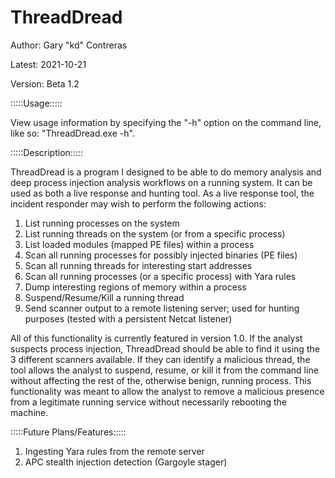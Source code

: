 # ThreadDread

Author: Gary "kd" Contreras

Latest: 2021-10-21

Version: Beta 1.2

:::::Usage:::::

View usage information by specifying the "-h" option on the command line, like so: "ThreadDread.exe -h".

:::::Description:::::

ThreadDread is a program I designed to be able to do memory analysis and deep process injection analysis workflows on a running system. It can be used as both a live response and hunting tool. As a live response tool, the incident responder may wish to perform the following actions:

1. List running processes on the system
2. List running threads on the system (or from a specific process)
3. List loaded modules (mapped PE files) within a process
4. Scan all running processes for possibly injected binaries (PE files)
5. Scan all running threads for interesting start addresses
6. Scan all running processes (or a specific process) with Yara rules
7. Dump interesting regions of memory within a process
8. Suspend/Resume/Kill a running thread
9. Send scanner output to a remote listening server; used for hunting purposes (tested with a persistent Netcat listener)

All of this functionality is currently featured in version 1.0. If the analyst suspects process injection, ThreadDread should be able to find it using the 3 different scanners available. If they can identify a malicious thread, the tool allows the analyst to suspend, resume, or kill it from the command line without affecting the rest of the, otherwise benign, running process. This functionality was meant to allow the analyst to remove a malicious presence from a legitimate running service without necessarily rebooting the machine.

:::::Future Plans/Features:::::

1. Ingesting Yara rules from the remote server
2. APC stealth injection detection (Gargoyle stager)
